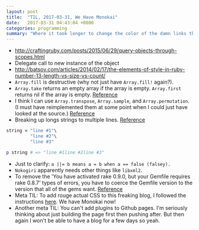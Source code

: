 ```yaml
---
layout: post
title:  "TIL, 2017-03-31, We Have Monokai"
date:   2017-03-31 04:43:04 +0800
categories: programming
summary: "Where it took longer to change the color of the damn links than to make this blog post."
---
```


- http://craftingruby.com/posts/2015/06/29/query-objects-through-scopes.html
- Delegate call to new instance of the object
- http://batsov.com/articles/2014/02/17/the-elements-of-style-in-ruby-number-13-length-vs-size-vs-count/
- `Array.fill` is destructive (why not just have `Array.fill!` again?).
- `Array.take` returns an empty array if the array is empty. `Array.first` returns nil if the array is empty. [Reference](http://stackoverflow.com/questions/16555206/arrays-in-ruby-take-vs-limit-vs-first)
- I think I can use `Array.transpose`, `Array.sample`, and `Array.permutation`. (I must have reimplemented them at some point when I could just have looked at the source.) [Reference](http://callahan.io/blog/2014/07/17/five-useful-ruby-array-methods/)
- Breaking up longs strings to multiple lines. [Reference](http://stackoverflow.com/questions/10522414/breaking-up-long-strings-on-multiple-lines-in-ruby-without-stripping-newlines)

``` ruby
string = "line #1"\
         "line #2"\
         "line #3"

p string # => "line #1line #2line #3"
```

- Just to clarify: `a ||= b means a = b when a == false (falsey).`
- `Nokogiri` apparently needs other things like `libxml2`.
- To remove the 'You have activated rake 0.9.0, but your Gemfile requires rake 0.8.7' types of errors, you have to coerce the Gemfile version to the version that all of the gems want. [Reference](http://stackoverflow.com/questions/6080040/you-have-already-activated-rake-0-9-0-but-your-gemfile-requires-rake-0-8-7)
- Meta TIL: To add rouge actual CSS to this freaking blog, I followed the instructions [here](https://github.com/jneen/rouge/issues/343). We have Monokai now!
- Another meta TIL: You can't add plugins to Github pages. I'm seriously thinking about just building the page first then pushing after. But then again I won't be able to have a blog for a few days so yeah.


